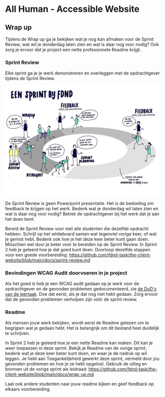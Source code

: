 # All Human - Accessible Website

## Wrap up

Tijdens de Wrap up ga je bekijken wat je nog kan afmaken voor de Sprint Review; wat wil je donderdag laten zien en wat is daar nog voor nodig? Ook zorg je ervoor dat je project een nette professionele Readme krijgt.


### Sprint Review 

Elke sprint ga je je werk demonstreren en overleggen met de opdrachtgever tijdens de Sprint Review.

![](Een-sprint-bij-FDND.png)

De Sprint Review is geen Powerpoint presentatie. Het is de bedoeling om feedback te krijgen op het werk. Bedenk wat je donderdag wil laten zien en wat is daar nog voor nodig? Betrek de opdrachtgever bij het werk dat je aan het doen bent.

Bereid de Sprint Review voor met alle studenten die dezelfde opdracht hebben. Schrijf op het whiteboard samen wat tegenviel vorige keer, of wat je gemist hebt. Bedenk ook hoe je het deze keer beter kunt gaan doen. Misschien wel door je beter voor te bereiden op de Sprint Review. In Sprint 2 heb je geleerd hoe je dat goed kunt doen. Doorloop dezelfde stappen voor een goede voorbereiding: https://github.com/fdnd-task/the-client-website/blob/main/docs/sprint-review.md

### Bevindingen WCAG Audit doorvoeren in je project

Als het goed is heb je een WCAG audit gedaan op je werk voor de opdrachtgever en de gevonden problemen gedocumenteerd, zie [de DoD's van de leertaak](https://github.com/fdnd-task/all-human-accessible-website/blob/main/docs/INSTRUCTIONS.md#definition-of-done). Doe dat eerst, als je dat nog niet hebt gedaan. Zorg ervoor dat de gevonden problemen verholpen zijn vóór de sprint review. 

### Readme

Als mensen jouw werk bekijken, wordt eerst de Readme gelezen om te begrijpen wat je gedaan hebt. Het is belangrijk om dit bestand heel duidelijk te schrijven.

In Sprint 2 heb je geleerd hoe je een nette Readme kan maken. Dit kan je weer toepassen in deze sprint. Bekijk je Readme van de vorige sprint, bedenk wat je deze keer beter kunt doen, en waar je de nadruk op wil leggen. Je hebt aan Toegankelijkheid gewerkt deze sprint, vermeld door jou gevonden problemen en hoe je ze hebt opgelost. Gebruik de uitleg en bronnen uit de vorige sprint als leidraad: https://github.com/fdnd-task/the-client-website/blob/main/docs/wrap-up.md

Laat ook andere studenten naar jouw readme kijken en geef feedback op elkaars voorbereiding.


